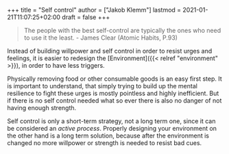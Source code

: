 +++
title = "Self control"
author = ["Jakob Klemm"]
lastmod = 2021-01-21T11:07:25+02:00
draft = false
+++

> The people with the best self-control are typically the ones who need
> to use it the least. - James Clear (Atomic Habits, P.93)

Instead of building willpower and self control in order to resist
urges and feelings, it is easier to redesign the [Environment]({{< relref "environment" >}}), in order
to have less triggers.

Physically removing food or other consumable goods is an easy first
step. It is important to understand, that simply trying to build up
the mental resilience to fight these urges is mostly pointless and
highly inefficient. But if there is no self control needed what so
ever there is also no danger of not having enough strength.

Self control is only a short-term strategy, not a long term one, since
it can be considered an _active process_. Properly designing your
environment on the other hand is a long term solution, because after
the environment is changed no more willpower or strength is needed to
resist bad cues.
